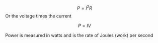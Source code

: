 $$P = I^2 R$$
Or the voltage times the current

$$P = IV$$

Power is measured in watts and is the rate of Joules (work) per second